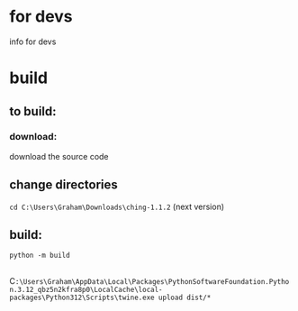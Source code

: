 # for devs
info for devs
# build
## to build:
### download:
download the source code
## change directories
`cd C:\Users\Graham\Downloads\ching-1.1.2` (next version)
## build:
`python -m build`
##
C`:\Users\Graham\AppData\Local\Packages\PythonSoftwareFoundation.Python.3.12_qbz5n2kfra8p0\LocalCache\local-packages\Python312\Scripts\twine.exe upload dist/*`
